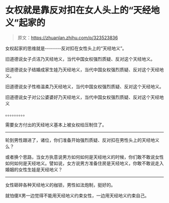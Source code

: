 # 女权就是靠反对扣在女人头上的“天经地义”起家的

> 原文：<https://zhuanlan.zhihu.com/p/323523836>

女权起家的思维就是--------反对扣在女性头上的“天经地义”。

旧道德说女子贞洁乃天经地义，当代中国女权强烈质疑、反对这个天经地义。

旧道德说女子结婚成家生娃乃天经地义，当代中国女权强烈质疑、反对这个天经地义。

旧道德说女子性格温柔乃天经地义，当代中国女权强烈质疑、反对这个天经地义。

旧道德说女子对公公婆婆好乃天经地义，当代中国女权强烈质疑、反对这个天经地义

。。。。。。。。。

需要女方付出的天经地义基本上被女权给压制住了。

* * *

轮到男性跟进了，诸位，你们准备开始强烈质疑、反对扣在男性头上的天经地义么？

或者换个思路，当女方执意说男方如何如何是天经地义的时候，你们敢不敢说女性如何如何是天经地义。譬如说，女方说男方准备住房是天经地义，你敢不敢说走入婚姻的女性生娃是天经地义？

* * *

女性砸碎各种天经地义的枷锁，男性如法炮制，挺好的。

就怕傻X男一边觉得不能用天经地义约束女性，一边用天经地义约束自己。